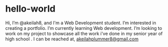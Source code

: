 # hello-world
Hi, I’m @akeilah8, and I'm a Web Development student. I’m interested in creating a portfolio. I’m currently learning Web development. I’m looking to work on my project to showcase all the work i've done in my senior year of high school . I can be reached at, akeilahplummer8@gmail.com
